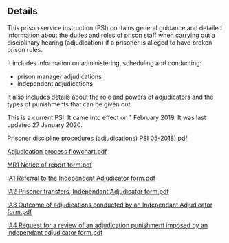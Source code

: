 ## Details

<div class="gem-c-govspeak govuk-govspeak direction-ltr" data-module="govspeak" data-govspeak-module-started="true">

<div class="govspeak">

This prison service instruction (PSI) contains general guidance and detailed information about the duties and roles of prison staff when carrying out a disciplinary hearing (adjudication) if a prisoner is alleged to have broken prison rules.

It includes information on administering, scheduling and conducting:

*   prison manager adjudications
*   independent adjudications

It also includes details about the role and powers of adjudicators and the types of punishments that can be given out.

This is a current PSI. It came into effect on 1 February 2019\. It was last updated 27 January 2020.

</div>
  
[Prisoner discipline procedures (adjudications) PSI 05-2018).pdf](https://github.com/criminaljusticehub/prison-service-instructions/files/8721699/Prisoner.discipline.procedures.adjudications.PSI.05-2018.pdf)

[Adjudication process flowchart.pdf](https://github.com/criminaljusticehub/prison-service-instructions/files/8721700/Adjudication.process.flowchart.pdf)

[MR1 Notice of report form.pdf](https://github.com/criminaljusticehub/prison-service-instructions/files/8721704/MR1.Notice.of.report.form.pdf)

[IA1 Referral to the Independent Adjudicator form.pdf](https://github.com/criminaljusticehub/prison-service-instructions/files/8721707/IA1.Referral.to.the.Independent.Adjudicator.form.pdf)

[IA2 Prisoner transfers, Independant Adjudicator form.pdf](https://github.com/criminaljusticehub/prison-service-instructions/files/8721708/IA2.Prisoner.transfers.Independant.Adjudicator.form.pdf)

[IA3 Outcome of adjudications conducted by an Independant Adjudicator form.pdf](https://github.com/criminaljusticehub/prison-service-instructions/files/8721710/IA3.Outcome.of.adjudications.conducted.by.an.Independant.Adjudicator.form.pdf)

[IA4 Request for a review of an adjudication punishment imposed by an independant adjudicator form.pdf](https://github.com/criminaljusticehub/prison-service-instructions/files/8721712/IA4.Request.for.a.review.of.an.adjudication.punishment.imposed.by.an.independant.adjudicator.form.pdf)
